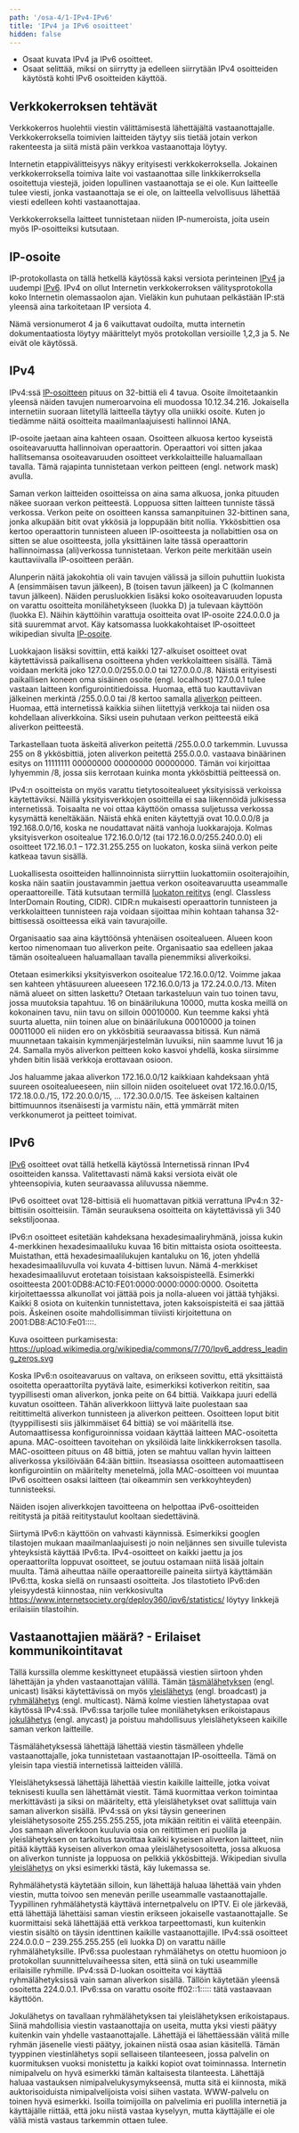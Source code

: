 ```yaml
---
path: '/osa-4/1-IPv4-IPv6'
title: 'IPv4 ja IPv6 osoitteet'
hidden: false
---
```



<text-box variant='learningObjectives' name='Oppimistavoitteet'>

- Osaat kuvata IPv4 ja IPv6 osoitteet.
- Osaat selittää, miksi on siirrytty ja edelleen siirrytään IPv4 osoitteiden käytöstä kohti IPv6 osoitteiden käyttöä.

</text-box>


## Verkkokerroksen tehtävät

Verkkokerros huolehtii viestin välittämisestä lähettäjältä vastaanottajalle. Verkkokerroksella toimivien laitteiden täytyy siis tietää jotain verkon rakenteesta ja siitä mistä päin verkkoa vastaanottaja löytyy.

Internetin etappivälitteisyys näkyy erityisesti verkkokerroksella. Jokainen verkkokerroksella toimiva laite voi vastaanottaa sille linkkikerroksella osoitettuja viestejä, joiden lopullinen vastaanottaja se ei ole. Kun laitteelle tulee viesti, jonka vastaanottaja se ei ole, on laitteella velvollisuus lähettää viesti edelleen kohti vastaanottajaa.

Verkkokerroksella laitteet tunnistetaan niiden IP-numeroista, joita usein myös IP-osoitteiksi kutsutaan.

## IP-osoite

IP-protokollasta on tällä hetkellä käytössä kaksi versiota perinteinen [IPv4](https://fi.wikipedia.org/wiki/IP) ja uudempi [IPv6](https://fi.wikipedia.org/wiki/IPv6). IPv4 on ollut Internetin verkkokerroksen välitysprotokolla koko Internetin olemassaolon ajan. Vieläkin kun puhutaan pelkästään IP:stä yleensä aina tarkoitetaan IP versiota 4.

Nämä versionumerot 4 ja 6 vaikuttavat oudoilta, mutta internetin dokumentaatiosta löytyy määrittelyt myös protokollan versioille 1,2,3 ja 5. Ne eivät ole käytössä.

## IPv4

IPv4:ssä [IP-osoitteen](https://fi.wikipedia.org/wiki/IP-osoite) pituus on 32-bittiä eli 4 tavua. Osoite ilmoitetaankin yleensä näiden tavujen numeroarvoina eli muodossa 10.12.34.216. Jokaisella internetiin suoraan liitetyllä laitteella täytyy olla uniikki osoite. Kuten jo tiedämme näitä osoitteita maailmanlaajuisesti hallinnoi IANA.

IP-osoite jaetaan aina kahteen osaan. Osoitteen alkuosa kertoo kyseistä osoiteavaruutta hallinnoivan operaattorin. Operaattori voi sitten jakaa hallitsemansa osoiteavaruuden osoitteet verkkolaitteille haluamallaan tavalla. Tämä rajapinta tunnistetaan verkon peitteen (engl. network mask) avulla. 

Saman verkon laitteiden osoitteissa on aina sama alkuosa, jonka pituuden näkee suoraan verkon peitteestä. Loppuosa sitten laitteen tunniste tässä verkossa. Verkon peite  on osoitteen kanssa samanpituinen 32-bittinen sana, jonka alkupään bitit ovat ykkösiä ja loppupään bitit nollia. Ykkösbittien osa kertoo operaattorin tunnisteen alueen IP-osoitteesta ja nollabittien osa on sitten se alue osoitteesta, jolla yksittäinen laite tässä operaattorin hallinnoimassa (ali)verkossa tunnistetaan. Verkon peite merkitään usein kauttaviivalla IP-osoitteen perään.

Alunperin näitä jakokohtia oli vain tavujen välissä ja silloin puhuttiin luokista A (ensimmäisen tavun jälkeen), B (toisen tavun jälkeen) ja C (kolmannen tavun jälkeen). Näiden perusluokkien lisäksi koko osoiteavaruuden lopusta on varattu osoitteita monilähetykseen (luokka D) ja tulevaan käyttöön (luokka E). Näihin käyttöihin varattuja osoitteita ovat IP-osoite 224.0.0.0 ja sitä suuremmat arvot. Käy katsomassa luokkakohtaiset IP-osoitteet wikipedian sivulta [IP-osoite](https://fi.wikipedia.org/wiki/IP-osoite).

Luokkajaon lisäksi sovittiin, että kaikki 127-alkuiset osoitteet ovat käytettävissä paikallisena osoitteena yhden verkkolaitteen sisällä. Tämä voidaan merkitä joko 127.0.0.0/255.0.0.0  tai 127.0.0.0./8.  Näistä erityisesti paikallisen koneen oma sisäinen osoite (engl. localhost) 127.0.0.1 tulee vastaan laitteen konfigurointitiedoissa. Huomaa, että tuo kauttaviivan jälkeinen merkintä /255.0.0.0 tai /8 kertoo samalla [aliverkon](https://fi.wikipedia.org/wiki/Aliverkko) peitteen. Huomaa, että internetissä kaikkia siihen liitettyjä verkkoja tai niiden osa kohdellaan aliverkkoina. Siksi usein puhutaan verkon peitteestä eikä aliverkon peitteestä. 

Tarkastellaan tuota äskeitä aliverkon peitettä /255.0.0.0 tarkemmin. Luvussa 255 on 8 ykkösbittiä, joten aliverkon peitettä 255.0.0.0. vastaava binäärinen esitys on 11111111 00000000 00000000 00000000. Tämän voi kirjoittaa lyhyemmin /8, jossa siis kerrotaan kuinka monta ykkösbittiä peitteessä on.

IPv4:n osoitteista on myös varattu tietytosoitealueet yksityisissä verkoissa käytettäviksi. Näillä yksityisverkkojen osoitteilla ei saa liikennöidä julkisessa internetissä. Toisaalta ne voi ottaa käyttöön omassa suljetussa verkossa kysymättä keneltäkään.
Näistä ehkä eniten käytettyjä ovat  10.0.0.0/8 ja 192.168.0.0/16, koska ne noudattavat näitä vanhoja luokkarajoja. Kolmas yksityisverkon osoitealue 172.16.0.0/12 (tai 172.16.0.0/255.240.0.0)  eli osoitteet 172.16.0.1 – 172.31.255.255 on luokaton, koska siinä verkon peite katkeaa tavun sisällä.

Luokallisesta osoitteiden hallinnoinnista siirryttiin luokattomiin osoiterajoihin, koska näin saatiin joustavammin jaettua verkon osoiteavaruutta useammalle operaattoreille. Tätä kutsutaan termillä [luokaton reititys](https://fi.wikipedia.org/wiki/Luokaton_reititys) (engl. Classless InterDomain Routing, CIDR). CIDR:n mukaisesti operaattorin tunnisteen ja verkkolaitteen tunnisteen raja voidaan sijoittaa mihin kohtaan tahansa 32-bittisessä osoitteessa eikä vain tavurajoille.

Organisaatio saa aina käyttöönsä yhtenäisen osoitealueen. Alueen koon kertoo nimenomaan tuo aliverkon peite. Organisaatio saa edelleen jakaa tämän osoitealueen haluamallaan tavalla pienemmiksi aliverkoiksi. 

Otetaan esimerkiksi yksityisverkon osoitealue 172.16.0.0/12. Voimme jakaa sen kahteen yhtäsuureen alueeseen 172.16.0.0/13 ja 172.24.0.0./13.  Miten nämä alueet on sitten laskettu? Otetaan tarkasteluun vain tuo toinen tavu, jossa muutoksia tapahtuu. 16 on binäärilukuna 10000, mutta koska meillä on kokonainen tavu, niin tavu on silloin 00010000. Kun teemme kaksi yhtä suurta aluetta, niin toinen alue on binäärilukuna 00010000 ja toinen 00011000 eli niiden ero on ykkösbitiä seuraavassa bitissä. Kun nämä muunnetaan takaisin kymmenjärjestelmän luvuiksi, niin saamme luvut 16 ja 24. Samalla myös aliverkon peitteen koko kasvoi yhdellä, koska siirsimme yhden bitin lisää verkkoja erottavaan osioon.  

Jos haluamme jakaa aliverkon 172.16.0.0/12 kaikkiaan kahdeksaan yhtä suureen osoitealueeseen, niin silloin niiden osoitelueet ovat 172.16.0.0/15, 172.18.0.0./15, 172.20.0.0/15, ... 172.30.0.0/15. Tee äskeisen kaltainen bittimuunnos itsenäisesti ja varmistu näin, että ymmärrät miten verkkonumerot ja peitteet toimivat.

<quiz id="72e8cda7-1132-5aa4-90de-a9c7f3132b85"></quiz>


## IPv6

[IPv6](https://fi.wikipedia.org/wiki/IPv6) osoitteet ovat tällä hetkellä käytössä Internetissä rinnan IPv4 osoitteiden kanssa. Valitettavasti nämä kaksi versiota eivät ole yhteensopivia, kuten seuraavassa aliluvussa näemme.

IPv6 osoitteet ovat 128-bittisiä eli huomattavan pitkiä verrattuna IPv4:n 32-bittisiin osoitteisiin. Tämän seurauksena osoitteita on käytettävissä yli 340 sekstiljoonaa.

IPv6:n osoitteet esitetään kahdeksana hexadesimaaliryhmänä, joissa kukin 4-merkkinen hexadesimaaliluku kuvaa 16 bitin mittaista osiota osoitteesta. Muistathan, että hexadesimaalilukujen kantaluku on 16, joten yhdellä hexadesimaaliluvulla voi kuvata 4-bittisen luvun. Nämä 4-merkkiset hexadesimaaliluvut erotetaan toisistaan kaksoispisteellä. Esimerkki osoitteesta 2001:0DB8:AC10:FE01:0000:0000:0000:0000.  Osoitetta kirjoitettaesssa alkunollat voi jättää pois ja nolla-alueen voi jättää tyhjäksi. Kaikki 8 osiota on kuitenkin tunnistettava, joten kaksoispisteitä ei saa jättää pois. Äskeinen osoite mahdollisimman tiiviisti kirjoitettuna on 2001:DB8:AC10:Fe01::::.

Kuva osoitteen purkamisesta: https://upload.wikimedia.org/wikipedia/commons/7/70/Ipv6_address_leading_zeros.svg

Koska IPv6:n osoiteavaruus on valtava, on erikseen sovittu, että yksittäistä osoitetta operaattorilta pyytävä laite, esimerkiksi kotiverkon reititin, saa tyypillisesti oman aliverkon, jonka peite on 64 bittiä. Vaikkapa juuri edellä kuvatun osoitteen. Tähän aliverkkoon liittyvä laite puolestaan saa reitittimeltä aliverkon tunnisteen ja aliverkon peitteen. Osoitteen loput bitit (tyyppillisesti siis jälkimmäiset 64 bittiä) se voi määritellä itse. Automaattisessa konfiguroinnissa voidaan käyttää laitteen MAC-osoitetta apuna. MAC-osoitteen tavoitehan on yksilöidä laite linkkikerroksen tasolla. MAC-osoitteen pituus on 48 bittiä, joten se mahtuu vallan hyvin laitteen aliverkossa yksilöivään 64:ään bittiin. Itseasiassa osoitteen automaattiseen konfigurointiin on määritelty menetelmä, jolla MAC-osoitteen voi muuntaa IPv6 osoitteen osaksi laitteen (tai oikeammin sen verkkoyhteyden) tunnisteeksi.

Näiden isojen aliverkkojen tavoitteena on helpottaa iPv6-osoitteiden reititystä ja pitää reititystaulut kooltaan siedettävinä.

Siirtymä IPv6:n käyttöön on vahvasti käynnissä. Esimerkiksi googlen tilastojen mukaan maailmanlaajuisesti jo noin neljännes sen sivuille tulevista yhteyksistä käyttää IPv6:ta. IPv4-osoitteet on kaikki jaettu ja jos operaattorilta loppuvat osoitteet, se joutuu ostamaan niitä lisää joltain muulta. Tämä aiheuttaa näille operaattoreille paineita siirtyä käyttämään IPv6:tta, koska siellä on runsaasti osoitteita. Jos tilastotieto IPv6:den yleisyydestä kiinnostaa, niin verkkosivulta https://www.internetsociety.org/deploy360/ipv6/statistics/ löytyy linkkejä erilaisiin tilastoihin.


## Vastaanottajien määrä? - Erilaiset kommunikointitavat

Tällä kurssilla olemme keskittyneet etupäässä viestien siirtoon yhden lähettäjän ja yhden vastaanottajan välillä. Tämän [täsmälähetyksen](https://fi.wikipedia.org/wiki/T%C3%A4sm%C3%A4l%C3%A4hetys) (engl. unicast) lisäksi käytettävissä on myös [yleislähetys](https://fi.wikipedia.org/wiki/Yleisl%C3%A4hetys) (engl. broadcast) ja [ryhmälähetys](https://fi.wikipedia.org/wiki/Ryhm%C3%A4l%C3%A4hetys) (engl. multicast). Nämä kolme viestien lähetystapaa ovat käytössä IPv4:ssä. IPv6:ssa tarjolle tulee monilähetyksen erikoistapaus [jokulähetys](https://fi.wikipedia.org/wiki/Jokul%C3%A4hetys) (engl. anycast) ja poistuu mahdollisuus yleislähetykseen kaikille saman verkon laitteille.

Täsmälähetyksessä lähettäjä lähettää viestin täsmälleen yhdelle vastaanottajalle, joka tunnistetaan vastaanottajan IP-osoitteella. Tämä on yleisin tapa viestiä internetissä laitteiden välillä.

Yleislähetyksessä lähettäjä lähettää viestin kaikille laitteille, jotka voivat teknisesti kuulla sen lähettämät viestit. Tämä kuormittaa verkon toimintaa merkittävästi ja siksi on määritelty, että yleislähetykset ovat sallittuja vain saman aliverkon sisällä. IPv4:ssä on yksi täysin geneerinen yleislähetysosoite 255.255.255.255, jota mikään reititin ei välitä eteenpäin.  Jos samaan aliverkkoon kuuluvia osia on reitittimen eri puolilla ja yleislähetyksen on tarkoitus tavoittaa kaikki kyseisen aliverkon laitteet, niin pitää käyttää kyseisen aliverkon omaa yleislähetysosoitetta, jossa alkuosa on aliverkon tunniste ja loppuosa on pelkkiä ykkösbittejä. Wikipedian sivulla [yleislähetys](https://fi.wikipedia.org/wiki/Yleisl%C3%A4hetys) on yksi esimerkki tästä, käy lukemassa se.

Ryhmälähetystä käytetään silloin, kun lähettäjä haluaa lähettää vain yhden viestin, mutta toivoo sen menevän perille useammalle vastaanottajalle. Tyypillinen ryhmälähetystä käyttävä internetpalvelu on IPTV. Ei ole järkevää, että lähettäjä lähettäisi saman viestin erikseen jokaiselle vastaanottajalle. Se kuormittaisi sekä lähettäjää että verkkoa tarpeettomasti, kun kuitenkin viestin sisältö on täysin identtinen kaikille vastaanottajille. IPv4:ssä osoitteet 224.0.0.0 – 239.255.255.255 (eli luokka D) on varattu näille ryhmälähetyksille. IPv6:ssa puolestaan ryhmälähetys on otettu huomioon jo protokollan suunnitteluvaiheessa siten, että siinä on tuki useammille erilaisille ryhmille.  IPv4:ssä D-luokan osoitteita voi käyttää ryhmälähetyksissä vain saman aliverkon sisällä. Tällöin käytetään yleensä osoitetta 224.0.0.1. IPv6:ssa on varattu osoite ff02::1::::: tätä vastaavaan käyttöön.

Jokulähetys on tavallaan ryhmälähetyksen tai yleislähetyksen erikoistapaus. Siinä mahdollisia viestin vastaanottajia on useita, mutta yksi viesti päätyy kuitenkin vain yhdelle vastaanottajalle. Lähettäjä ei lähettäessään välitä mille ryhmän jäsenelle viesti päätyy, jokainen niistä osaa asian käsitellä. Tämän tyyppinen viestinlähetys sopii sellaiseen tilanteeseen, jossa palvelin on kuormituksen vuoksi monistettu ja kaikki kopiot ovat toiminnassa. Internetin nimipalvelu on hyvä esimerkki tämän kaltaisesta tilanteesta. Lähettäjä haluaa vastauksen nimipalvelukysymykseensä, mutta sitä ei kiinnosta, mikä auktorisoiduista nimipalvelijoista voisi siihen vastata. WWW-palvelu on toinen hyvä esimerkki. Isoilla toimijoilla on palvelimia eri puolilla internetiä ja käyttäjälle riittää, että joku niistä vastaa kyselyyn, mutta käyttäjälle ei ole väliä mistä vastaus tarkemmin ottaen tulee.

<quiz id="57f2a9e5-a119-55ce-ac78-5a41ab0a99c9"> </quiz>




